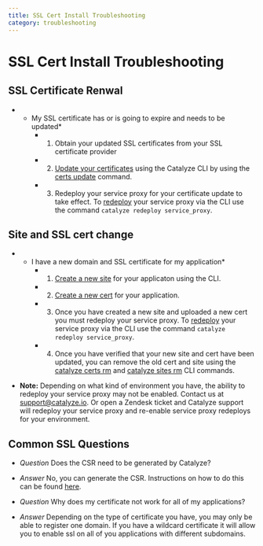 ```yaml
---
title: SSL Cert Install Troubleshooting
category: troubleshooting
---
```


# SSL Cert Install Troubleshooting

## SSL Certificate Renwal
- * My SSL certificate has or is going to expire and needs to be updated*
	- 1.  Obtain your updated SSL certificates from your SSL certificate provider
	- 2. [Update your certificates](https://resources.catalyze.io/stratum/articles/guides/self-service-SSL/) using the Catalyze CLI by using the [certs update](https://resources.catalyze.io/paas/paas-cli-reference/certs/#certs-update) command.
	- 3. Redeploy your service proxy for your certificate update to take effect. To [redeploy](/paas/paas-cli-reference#redeploy) your service proxy via the CLI use the command `catalyze redeploy service_proxy`.

## Site and SSL cert change
- * I have a new domain and SSL certificate for my application*
	- 1. [Create a new site](https://resources.catalyze.io/paas/paas-cli-reference/#sites-create) for your applicaton using the CLI. 
	- 2. [Create a new cert](https://resources.catalyze.io/paas/paas-cli-reference/#certs-create) for your application. 
	- 3. Once you have created a new site and uploaded a new cert you must redeploy your service proxy. To [redeploy](/paas/paas-cli-reference#redeploy) your service proxy via the CLI use the command `catalyze redeploy service_proxy`.  
	- 4. Once you have verified that your new site and cert have been updated, you can remove the old cert and site using the [catalyze certs rm](https://resources.catalyze.io/paas/paas-cli-reference/#certs-rm) and [catalyze sites rm](https://resources.catalyze.io/paas/paas-cli-reference/#sites-rm) CLI commands.

- **Note:** Depending on what kind of environment you have, the ability to redeploy your service proxy may not be enabled. Contact us at [support@catalyze.io](mailto:support@catalyze.io). Or open a Zendesk ticket and Catalyze support will redeploy your service proxy and re-enable service proxy redeploys for your environment.

## Common SSL Questions

- *Question* Does the CSR need to be generated by Catalyze?
- *Answer* No, you can generate the CSR. Instructions on how to do this can be found [here](https://www.namecheap.com/support/knowledgebase/article.aspx/9446/0/apache-opensslmodsslnginx).

- *Question* Why does my certificate not work for all of my applications?
- *Answer* Depending on the type of certificate you have, you may only be able to register one domain.  If you have a wildcard certificate it will allow you to enable ssl on all of you applications with different subdomains.






